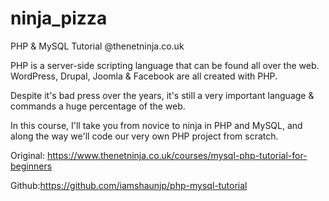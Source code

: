 # ninja_pizza
PHP &amp; MySQL Tutorial @thenetninja.co.uk

PHP is a server-side scripting language that can be found all over the web. WordPress, Drupal, Joomla & Facebook are all created with PHP.

Despite it's bad press over the years, it's still a very important language & commands a huge percentage of the web.

In this course, I'll take you from novice to ninja in PHP and MySQL, and along the way we'll code our very own PHP project from scratch.

Original: https://www.thenetninja.co.uk/courses/mysql-php-tutorial-for-beginners

Github:https://github.com/iamshaunjp/php-mysql-tutorial
